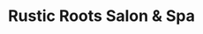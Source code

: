 ---
title: "Rustic Roots Salon & Spa"
url: /severance/rustic-roots-salon-und-spa/
shop: Kosmetik
---